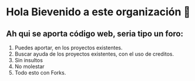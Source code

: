 # Hola Bievenido a este organización 👋

## Ah qui se aporta código web, seria tipo un foro:

1. Puedes aportar, en los proyectos existentes.
2. Buscar ayuda de los proyectos existentes, con el uso de creditos.
3. Sin insultos
4. No molestar
5. Todo esto con Forks.
